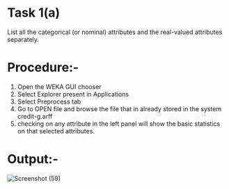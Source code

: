 # Task 1(a)
List all the categorical (or nominal) attributes and the real-valued attributes separately. 
# Procedure:-
<ol>
 <li>Open the WEKA GUI chooser</li>
 <li>Select Explorer present in Applications</li>
 <li>Select Preprocess tab</li>
 <li>Go to OPEN file and browse the file that in already stored in the system credit-g.arff</li>
 <li>checking on any attribute in the left panel will show the basic statistics on that selected attributes.</li>
</ol>

# Output:-

![Screenshot (59)](https://github.com/prabhasg03/Task-Codes/assets/121883587/119f9575-fc27-4c18-9943-8d925b7f6db5)

